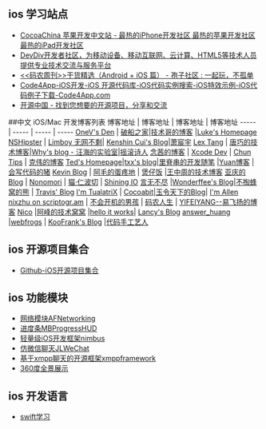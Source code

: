 ## ios 学习站点
- [CocoaChina 苹果开发中文站 - 最热的iPhone开发社区 最热的苹果开发社区 最热的iPad开发社区](http://www.cocoachina.com/)
- [DevDiv开发者社区，为移动设备、移动互联网、云计算、HTML5等技术人员提供专业技术交流与服务平台](http://www.devdiv.com/)
- [<<码农周刊>>干货精选（Android + iOS 篇） - 孢子社区 : 一起玩，不孤单](http://baoz.cn/452378)
- [Code4App-iOS开发-iOS 开源代码库-iOS代码实例搜索-iOS特效示例-iOS代码例子下载-Code4App.com](http://www.code4app.com/)
- [开源中国 - 找到您想要的开源项目，分享和交流](http://www.oschina.net/)

##中文 iOS/Mac 开发博客列表
博客地址 | 博客地址 | 博客地址 | 博客地址
----- | ----- | ----- | -----
[OneV's Den](http://onevcat.com) | [破船之家](http://beyondvincent.com)|[技术哥的博客](http://suenblog.duapp.com/) |[Luke's Homepage](http://geeklu.com/)
[NSHipster](http://nshipster.cn) | [Limboy 无网不剩](http://blog.leezhong.com/)| [Kenshin Cui's Blog](http://www.cnblogs.com/kenshincui/)|[萧宸宇](http://iiiyu.com/)
[Lex Tang](http://lexrus.com/) | [唐巧的技术博客](http://blog.devtang.com)|[Why's blog - 汪海的实验室](http://blog.callmewhy.com/)|[摇滚诗人](http://cnblogs.com/biosli)
[念茜的博客](http://nianxi.net) | [Xcode Dev](http://blog.xcodev.com) | [Chun Tips](http://chun.tips/) | [克伟的博客](http://wangkewei.cnblogs.com/)
[Ted's Homepage](http://wufawei.com/)|[txx's blog](http://blog.t-xx.me)|[里脊串的开发随笔](http://adad184.com) |[Yuan博客](http://www.heyuan110.com/)  |[会写代码的猪](http://jiajun.org/)
[Kevin Blog](http://zhowkev.in) | [阿毛的蛋疼地](http://www.xiangwangfeng.com) | [煲仔饭](http://ivoryxiong.org/) |[王中周的技术博客](http://wangzz.github.io/)
[亚庆的 Blog](http://billwang1990.github.io) | [Nonomori](http://nonomori.farbox.com) | [猫·仁波切](https://andelf.github.io/) | [Shining IO](http://shiningio.com/)
[言无不尽](http://tang3w.com) |[Wonderffee's Blog](http://wonderffee.github.io)|[不掏蜂窝的熊](http://www.hotobear.com/) | [Travis' Blog](http://imi.im/)
[I'm TualatriX](http://imtx.me) | [Cocoabit](http://blog.cocoabit.com)|[玉令天下的Blog](http://yulingtianxia.com)| [I'm Allen](http://www.imallen.com)
[nixzhu on scriptogr.am](http://nixzhu.me) | [不会开机的男孩](http://studentdeng.github.io) | [码农人生](http://msching.github.io/) | [YIFEIYANG--易飞扬的博客](http://www.yifeiyang.net/)
[Nico](http://blog.inico.me) |[阿峰的技术窝窝](http://hufeng825.github.io) |[hello it works](http://helloitworks.com)| [Lancy's Blog](http://gracelancy.com)
[answer_huang](http://answerhuang.duapp.com) |[webfrogs](http://blog.nswebfrog.com/)  | [KooFrank's Blog](http://koofrank.com/) |[代码手工艺人](http://joeyio.com) 





## ios 开源项目集合
- [Github-iOS开源项目集合](http://github.ibireme.com/github/list/ios/)

## ios 功能模块
- [网络模块AFNetworking](https://github.com/AFNetworking/AFNetworking)
- [进度条MBProgressHUD](https://github.com/jdg/MBProgressHUD)
- [轻量级iOS开发框架nimbus](https://github.com/jverkoey/nimbus)
- [仿微信聊天JLWeChat](https://github.com/jimneylee/JLWeChat-iPhone)
- [基于xmpp聊天的开源框架xmppframework](https://github.com/robbiehanson/XMPPFramework)
- [360度全景展示](https://github.com/heroims/HelloPanoramaGL)

## ios 开发语言

- [swift学习](https://github.com/numbbbbb/the-swift-programming-language-in-chinese)

